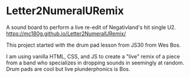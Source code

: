# Letter2NumeralURemix
A sound board to perform a live re-edit of Negativland's hit single U2.
https://mc180g.github.io/Letter2NumeralURemix/

This project started with the drum pad lesson from JS30 from Wes Bos.

I am using vanilla HTML, CSS, and JS to create a "live" remix of a piece from a band who specializes in dropping sounds in seemingly at random. Drum pads are cool but live plunderphonics is Bos.

